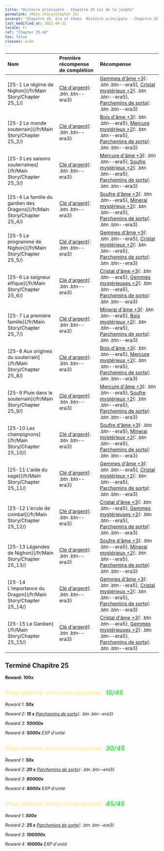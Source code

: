 ```yaml
---
title: "Histoire principale - Chapitre 25 Loi de la jungle"
permalink: /Main Story/Chapter 25/
excerpt: "Chapitre 25. Era of Chaos  Histoire principale - Chapitre 25. Loi de la jungle"
last_modified_at: 2021-04-12
locale: fr
ref: "Chapter 25.md"
toc: false
classes: wide
---
```


  | Nom |  Première récompense de complétion | Récompense |
  |:------------|:------------|:------------| 
  | [25-1 Le régime de Nighon](/fr/Main Story/Chapter 25_1/) | [Clé d'argent](/fr/Items/con_693/){: .btn .btn--era3} | [Gemmes d'âme +3](/fr/Items/mat_86/){: .btn .btn--era5}, [Cristal mystérieux +2](/fr/Items/mat_80/){: .btn .btn--era5}, [Parchemins de sorts](/fr/Items/con_694/){: .btn .btn--era3} |
  | [25-2 Le monde souterrain](/fr/Main Story/Chapter 25_2/) | [Clé d'argent](/fr/Items/con_693/){: .btn .btn--era3} | [Bois d'âme +3](/fr/Items/mat_83/){: .btn .btn--era5}, [Mercure mystérieux +2](/fr/Items/mat_77/){: .btn .btn--era5}, [Parchemins de sorts](/fr/Items/con_694/){: .btn .btn--era3} |
  | [25-3 Les saisons souterraines](/fr/Main Story/Chapter 25_3/) | [Clé d'argent](/fr/Items/con_693/){: .btn .btn--era3} | [Mercure d'âme +3](/fr/Items/mat_84/){: .btn .btn--era5}, [Soufre mystérieux +2](/fr/Items/mat_78/){: .btn .btn--era5}, [Parchemins de sorts](/fr/Items/con_694/){: .btn .btn--era3} |
  | [25-4 La famille du gardien des Dragons](/fr/Main Story/Chapter 25_4/) | [Clé d'argent](/fr/Items/con_693/){: .btn .btn--era3} | [Soufre d'âme +3](/fr/Items/mat_85/){: .btn .btn--era5}, [Minerai mystérieux +2](/fr/Items/mat_75/){: .btn .btn--era5}, [Parchemins de sorts](/fr/Items/con_694/){: .btn .btn--era3} |
  | [25-5 Le programme de Nighon](/fr/Main Story/Chapter 25_5/) | [Clé d'argent](/fr/Items/con_693/){: .btn .btn--era3} | [Gemmes d'âme +3](/fr/Items/mat_86/){: .btn .btn--era5}, [Cristal mystérieux +2](/fr/Items/mat_80/){: .btn .btn--era5}, [Parchemins de sorts](/fr/Items/con_694/){: .btn .btn--era3} |
  | [25-6 Le seigneur elfique](/fr/Main Story/Chapter 25_6/) | [Clé d'argent](/fr/Items/con_693/){: .btn .btn--era3} | [Cristal d'âme +3](/fr/Items/mat_87/){: .btn .btn--era5}, [Gemmes mystérieuses +2](/fr/Items/mat_79/){: .btn .btn--era5}, [Parchemins de sorts](/fr/Items/con_694/){: .btn .btn--era3} |
  | [25-7 La première famille](/fr/Main Story/Chapter 25_7/) | [Clé d'argent](/fr/Items/con_693/){: .btn .btn--era3} | [Minerai d'âme +3](/fr/Items/mat_82/){: .btn .btn--era5}, [Bois mystérieux +2](/fr/Items/mat_76/){: .btn .btn--era5}, [Parchemins de sorts](/fr/Items/con_694/){: .btn .btn--era3} |
  | [25-8 Aux origines du souterrain](/fr/Main Story/Chapter 25_8/) | [Clé d'argent](/fr/Items/con_693/){: .btn .btn--era3} | [Bois d'âme +3](/fr/Items/mat_83/){: .btn .btn--era5}, [Mercure mystérieux +2](/fr/Items/mat_77/){: .btn .btn--era5}, [Parchemins de sorts](/fr/Items/con_694/){: .btn .btn--era3} |
  | [25-9 Pluie dans le souterrain](/fr/Main Story/Chapter 25_9/) | [Clé d'argent](/fr/Items/con_693/){: .btn .btn--era3} | [Mercure d'âme +3](/fr/Items/mat_84/){: .btn .btn--era5}, [Soufre mystérieux +2](/fr/Items/mat_78/){: .btn .btn--era5}, [Parchemins de sorts](/fr/Items/con_694/){: .btn .btn--era3} |
  | [25-10 Les champignons](/fr/Main Story/Chapter 25_10/) | [Clé d'argent](/fr/Items/con_693/){: .btn .btn--era3} | [Soufre d'âme +3](/fr/Items/mat_85/){: .btn .btn--era5}, [Minerai mystérieux +2](/fr/Items/mat_75/){: .btn .btn--era5}, [Parchemins de sorts](/fr/Items/con_694/){: .btn .btn--era3} |
  | [25-11 L'aide du sage](/fr/Main Story/Chapter 25_11/) | [Clé d'argent](/fr/Items/con_693/){: .btn .btn--era3} | [Gemmes d'âme +3](/fr/Items/mat_86/){: .btn .btn--era5}, [Cristal mystérieux +2](/fr/Items/mat_80/){: .btn .btn--era5}, [Parchemins de sorts](/fr/Items/con_694/){: .btn .btn--era3} |
  | [25-12 L'école de combat](/fr/Main Story/Chapter 25_12/) | [Clé d'argent](/fr/Items/con_693/){: .btn .btn--era3} | [Cristal d'âme +3](/fr/Items/mat_87/){: .btn .btn--era5}, [Gemmes mystérieuses +2](/fr/Items/mat_79/){: .btn .btn--era5}, [Parchemins de sorts](/fr/Items/con_694/){: .btn .btn--era3} |
  | [25-13 Légendes de Nighon](/fr/Main Story/Chapter 25_13/) | [Clé d'argent](/fr/Items/con_693/){: .btn .btn--era3} | [Soufre d'âme +3](/fr/Items/mat_85/){: .btn .btn--era5}, [Minerai mystérieux +2](/fr/Items/mat_75/){: .btn .btn--era5}, [Parchemins de sorts](/fr/Items/con_694/){: .btn .btn--era3} |
  | [25-14 L'importance du Dragon](/fr/Main Story/Chapter 25_14/) | [Clé d'argent](/fr/Items/con_693/){: .btn .btn--era3} | [Gemmes d'âme +3](/fr/Items/mat_86/){: .btn .btn--era5}, [Cristal mystérieux +2](/fr/Items/mat_80/){: .btn .btn--era5}, [Parchemins de sorts](/fr/Items/con_694/){: .btn .btn--era3} |
  | [25-15 Le Gardien](/fr/Main Story/Chapter 25_15/) | [Clé d'argent](/fr/Items/con_693/){: .btn .btn--era3} | [Cristal d'âme +3](/fr/Items/mat_87/){: .btn .btn--era5}, [Gemmes mystérieuses +2](/fr/Items/mat_79/){: .btn .btn--era5}, [Parchemins de sorts](/fr/Items/con_694/){: .btn .btn--era3} |


## Terminé Chapitre 25

 **Reward:**  **100x** <i class="fas fa-gem"/>



## <span style="color: #ffeea0">Pour obtenir votre récompense :</span><span style="color: #27f73a">15/45</span>

 Reward 1:  **50x** <i class="fas fa-gem"/>

 Reward 2: **15 x** [Parchemins de sorts](/fr/Items/con_694/){: .btn .btn--era3}

 Reward 3:  **50000x** <i class="fas fa-coins"/>

 Reward 4:  **5000x** EXP d'unité



## <span style="color: #ffeea0">Pour obtenir votre récompense :</span><span style="color: #27f73a">30/45</span>

 Reward 1:  **50x** <i class="fas fa-gem"/>

 Reward 2: **20 x** [Parchemins de sorts](/fr/Items/con_694/){: .btn .btn--era3}

 Reward 3:  **80000x** <i class="fas fa-coins"/>

 Reward 4:  **8000x** EXP d'unité



## <span style="color: #ffeea0">Pour obtenir votre récompense :</span><span style="color: #27f73a">45/45</span>

 Reward 1:  **500x** <i class="fas fa-gem"/>

 Reward 2: **25 x** [Parchemins de sorts](/fr/Items/con_694/){: .btn .btn--era3}

 Reward 3:  **100000x** <i class="fas fa-coins"/>

 Reward 4:  **10000x** EXP d'unité

